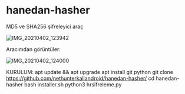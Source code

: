 # hanedan-hasher
MD5 ve SHA256 şifreleyici araç


![IMG_20210402_123942](https://user-images.githubusercontent.com/72562835/113408868-d2830700-93b8-11eb-9b26-254fac45e5f9.jpg)

Aracımdan görüntüler:

![IMG_20210402_124000](https://user-images.githubusercontent.com/72562835/113408837-c5feae80-93b8-11eb-812c-e2485988f626.jpg)




KURULUM: 
apt update && apt upgrade 
apt install git python
git clone https://github.com/nethunterkaliandroid/hanedan-hasher/
cd hanedan-hasher
bash installer.sh
python3 hrsifreleme.py

